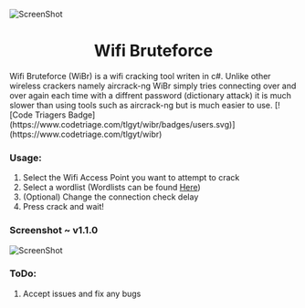 ![ScreenShot](http://3.bp.blogspot.com/-EbYTNTYmmrE/U9YMeyrX1PI/AAAAAAAAclo/lVFBlo7Bn1I/s1600/Pineapple-WiFi-hacking.jpg)  
<h1 align="center">Wifi Bruteforce</h1>  
Wifi Bruteforce (WiBr) is a wifi cracking tool writen in c#. Unlike other wireless crackers namely aircrack-ng WiBr simply tries   connecting over and over again each time with a diffrent password (dictionary attack) it is much slower than using tools such as aircrack-ng but is much easier to use.  
[![Code Triagers Badge](https://www.codetriage.com/tlgyt/wibr/badges/users.svg)](https://www.codetriage.com/tlgyt/wibr)

### Usage:
1. Select the Wifi Access Point you want to attempt to crack  
2. Select a wordlist (Wordlists can be found [Here](https://github.com/danielmiessler/SecLists/tree/master/Passwords))  
3. (Optional) Change the connection check delay  
4. Press crack and wait!  

### Screenshot ~ v1.1.0
![ScreenShot](http://i.imgur.com/VXLLJrs.png)

### ToDo:
1. Accept issues and fix any bugs  
